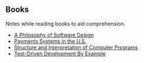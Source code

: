 ## Books

Notes while reading books to aid comprehension.

* [A Philosophy of Software Design](sw-design)
* [Payments Systems in the U.S.](paysys)
* [Structure and Interpretation of Computer Programs](sicp)
* [Test-Driven Development By Example](tdd)
